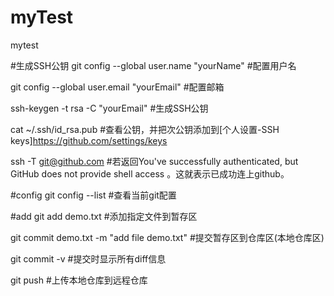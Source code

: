 # myTest
mytest

#生成SSH公钥
git config --global user.name "yourName" #配置用户名

git config --global user.email "yourEmail" #配置邮箱

ssh-keygen -t rsa -C "yourEmail" #生成SSH公钥

cat ~/.ssh/id_rsa.pub #查看公钥，并把次公钥添加到[个人设置-SSH keys]https://github.com/settings/keys

ssh -T git@github.com #若返回You've successfully authenticated, but GitHub does not provide shell access 。这就表示已成功连上github。 

#config
git config --list #查看当前git配置

#add
git add demo.txt #添加指定文件到暂存区

git commit demo.txt -m "add file demo.txt" #提交暂存区到仓库区(本地仓库区)

git commit -v #提交时显示所有diff信息

git push #上传本地仓库到远程仓库

